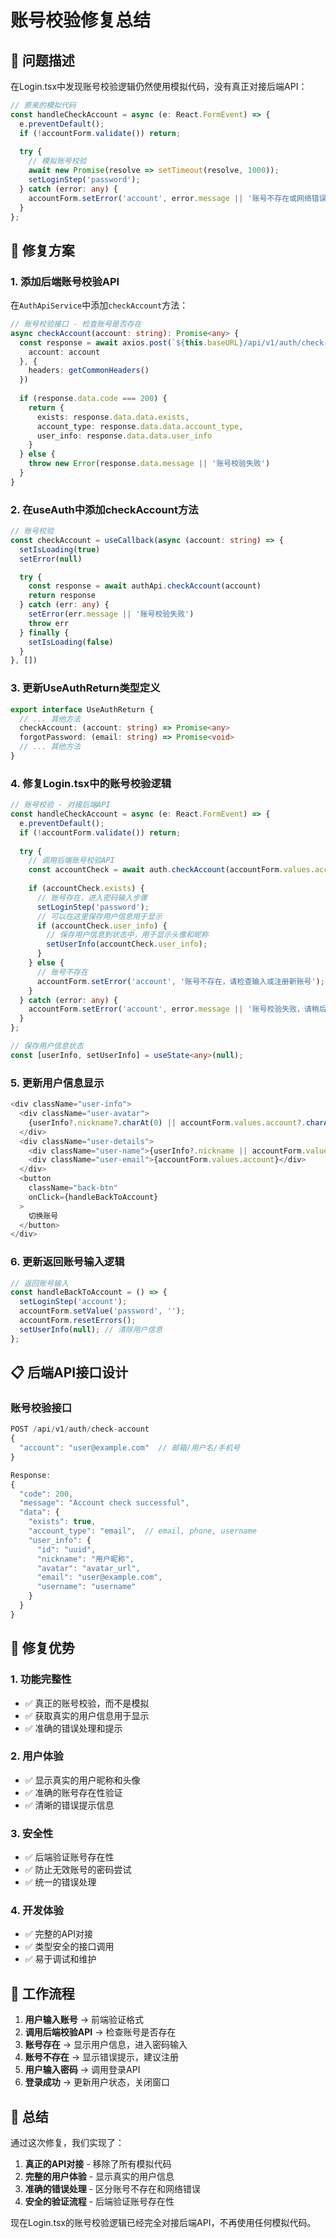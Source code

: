 # 账号校验修复总结

## 🎯 问题描述

在Login.tsx中发现账号校验逻辑仍然使用模拟代码，没有真正对接后端API：

```typescript
// 原来的模拟代码
const handleCheckAccount = async (e: React.FormEvent) => {
  e.preventDefault();
  if (!accountForm.validate()) return;
  
  try {
    // 模拟账号校验
    await new Promise(resolve => setTimeout(resolve, 1000));
    setLoginStep('password');
  } catch (error: any) {
    accountForm.setError('account', error.message || '账号不存在或网络错误');
  }
};
```

## 🔧 修复方案

### 1. 添加后端账号校验API

在`AuthApiService`中添加`checkAccount`方法：

```typescript
// 账号校验接口 - 检查账号是否存在
async checkAccount(account: string): Promise<any> {
  const response = await axios.post(`${this.baseURL}/api/v1/auth/check-account`, {
    account: account
  }, {
    headers: getCommonHeaders()
  })
  
  if (response.data.code === 200) {
    return {
      exists: response.data.data.exists,
      account_type: response.data.data.account_type,
      user_info: response.data.data.user_info
    }
  } else {
    throw new Error(response.data.message || '账号校验失败')
  }
}
```

### 2. 在useAuth中添加checkAccount方法

```typescript
// 账号校验
const checkAccount = useCallback(async (account: string) => {
  setIsLoading(true)
  setError(null)

  try {
    const response = await authApi.checkAccount(account)
    return response
  } catch (err: any) {
    setError(err.message || '账号校验失败')
    throw err
  } finally {
    setIsLoading(false)
  }
}, [])
```

### 3. 更新UseAuthReturn类型定义

```typescript
export interface UseAuthReturn {
  // ... 其他方法
  checkAccount: (account: string) => Promise<any>
  forgotPassword: (email: string) => Promise<void>
  // ... 其他方法
}
```

### 4. 修复Login.tsx中的账号校验逻辑

```typescript
// 账号校验 - 对接后端API
const handleCheckAccount = async (e: React.FormEvent) => {
  e.preventDefault();
  if (!accountForm.validate()) return;
  
  try {
    // 调用后端账号校验API
    const accountCheck = await auth.checkAccount(accountForm.values.account);
    
    if (accountCheck.exists) {
      // 账号存在，进入密码输入步骤
      setLoginStep('password');
      // 可以在这里保存用户信息用于显示
      if (accountCheck.user_info) {
        // 保存用户信息到状态中，用于显示头像和昵称
        setUserInfo(accountCheck.user_info);
      }
    } else {
      // 账号不存在
      accountForm.setError('account', '账号不存在，请检查输入或注册新账号');
    }
  } catch (error: any) {
    accountForm.setError('account', error.message || '账号校验失败，请稍后重试');
  }
};

// 保存用户信息状态
const [userInfo, setUserInfo] = useState<any>(null);
```

### 5. 更新用户信息显示

```typescript
<div className="user-info">
  <div className="user-avatar">
    {userInfo?.nickname?.charAt(0) || accountForm.values.account?.charAt(0) || 'U'}
  </div>
  <div className="user-details">
    <div className="user-name">{userInfo?.nickname || accountForm.values.account}</div>
    <div className="user-email">{accountForm.values.account}</div>
  </div>
  <button
    className="back-btn"
    onClick={handleBackToAccount}
  >
    切换账号
  </button>
</div>
```

### 6. 更新返回账号输入逻辑

```typescript
// 返回账号输入
const handleBackToAccount = () => {
  setLoginStep('account');
  accountForm.setValue('password', '');
  accountForm.resetErrors();
  setUserInfo(null); // 清除用户信息
};
```

## 📋 后端API接口设计

### 账号校验接口

```typescript
POST /api/v1/auth/check-account
{
  "account": "user@example.com"  // 邮箱/用户名/手机号
}

Response:
{
  "code": 200,
  "message": "Account check successful",
  "data": {
    "exists": true,
    "account_type": "email",  // email, phone, username
    "user_info": {
      "id": "uuid",
      "nickname": "用户昵称",
      "avatar": "avatar_url",
      "email": "user@example.com",
      "username": "username"
    }
  }
}
```

## 🎯 修复优势

### 1. 功能完整性
- ✅ 真正的账号校验，而不是模拟
- ✅ 获取真实的用户信息用于显示
- ✅ 准确的错误处理和提示

### 2. 用户体验
- ✅ 显示真实的用户昵称和头像
- ✅ 准确的账号存在性验证
- ✅ 清晰的错误提示信息

### 3. 安全性
- ✅ 后端验证账号存在性
- ✅ 防止无效账号的密码尝试
- ✅ 统一的错误处理

### 4. 开发体验
- ✅ 完整的API对接
- ✅ 类型安全的接口调用
- ✅ 易于调试和维护

## 🔄 工作流程

1. **用户输入账号** → 前端验证格式
2. **调用后端校验API** → 检查账号是否存在
3. **账号存在** → 显示用户信息，进入密码输入
4. **账号不存在** → 显示错误提示，建议注册
5. **用户输入密码** → 调用登录API
6. **登录成功** → 更新用户状态，关闭窗口

## 🎯 总结

通过这次修复，我们实现了：

1. **真正的API对接** - 移除了所有模拟代码
2. **完整的用户体验** - 显示真实的用户信息
3. **准确的错误处理** - 区分账号不存在和网络错误
4. **安全的验证流程** - 后端验证账号存在性

现在Login.tsx的账号校验逻辑已经完全对接后端API，不再使用任何模拟代码。 